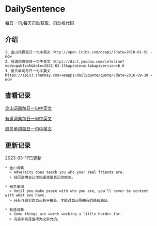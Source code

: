 # DailySentence

每日一句,每天自动获取，自动推代码

## 介绍

```
1、金山词霸每日一句中英文 http://open.iciba.com/dsapi/?date=2018-01-01 - now
2、有道词典每日一句中英文 https://dict.youdao.com/infoline?mode=publish&date=2021-03-15&update=auto&apiversion=6.0
3、扇贝单词每日一句中英文 https://apiv3.shanbay.com/weapps/dailyquote/quote/?date=2016-09-30 - now
```

## 查看记录

[金山词霸每日一句中英文](./data/iciba/)

[有道词典每日一句中英文](./data/youdao/)

[扇贝单词每日一句中英文](./data/shanbay/)

## 更新记录
2023-03-17已更新 
```
* 金山词霸
  > Adversity does teach you who your real friends are.
  > 经历逆境会让你知道谁是真正的朋友。 

* 扇贝单词
  > Until you make peace with who you are, you'll never be content with what you have.
  > 只有与真实的自己和平相处，才能对自己所拥有的感到满足。

* 有道词典
  > Some things are worth working a little harder for.
  > 有些事情是值得为之努力的。

```
